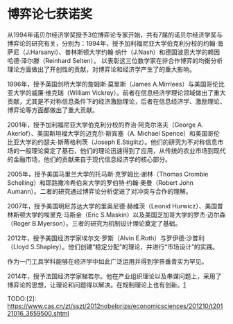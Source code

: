 # 博弈论七获诺奖

从1994年诺贝尔经济学奖授予3位博弈论专家开始，共有7届的诺贝尔经济学奖与博弈论的研究有关，分别为：1994年，授予加利福尼亚大学伯克利分校的约翰·海萨尼（J.Harsanyi）、普林斯顿大学约翰·纳什（J.Nash）和德国波恩大学的赖因哈德·泽尔滕（Reinhard Selten）。 以表彰这三位数学家在非合作博弈的均衡分析理论方面做出了开创性的贡献，对博弈论和经济学产生了的重大影响。

1996年，授予英国剑桥大学的詹姆斯·莫里斯（James A.Mirrlees）与美国哥伦比亚大学的威廉·维克瑞（William Vickrey）。前者在信息经济学理论领域做出了重大贡献，尤其是不对称信息条件下的经济激励理论，后者在信息经济学、激励理论、博弈论等方面都做出了重大贡献。

2001年，授予加利福尼亚大学伯克利分校的乔治·阿克尔洛夫（George A. Akerlof）、美国斯坦福大学的迈克尔·斯宾塞（A. Michael Spence）和美国哥伦比亚大学的约瑟夫·斯蒂格利茨（Joseph E.Stiglitz）。他们的研究为不对称信息市场的一般理论奠定了基石，他们的理论迅速得到了应用，从传统的农业市场到现代的金融市场，他们的贡献来自于现代信息经济学的核心部分。

2005年，授予美国马里兰大学的托马斯·克罗姆比·谢林（Thomas Crombie Schelling）和耶路撒冷希伯来大学的罗伯特·约翰·奥曼（Robert John Aumann）。二者的研究通过博弈论分析促进了对冲突与合作的理解。

2007年，授予美国明尼苏达大学的里奥尼德·赫维茨（Leonid Hurwicz）、美国普林斯顿大学的埃里克·马斯金（Eric S.Maskin）以及美国芝加哥大学的罗杰·迈尔森（Roger B.Myerson）。三者的研究为机制设计理论奠定了基础。

2012年，授予美国经济学家埃尔文·罗斯（Alvin E.Roth）与罗伊德·沙普利（Lloyd S.Shapley）。他们创建“稳定分配”的理论，并进行“市场设计”的实践。

作为一门工具学科能够在经济学中如此广泛运用并得到学界垂青实为罕见。

2014年，授予法国经济学家梯若尔。他在产业组织理论以及串谋问题上，采用了博弈论的思想，让理论和问题得以解决。在规制理论上也有创新。[1]




[1]: https://www.bilibili.com/read/cv11526378/
TODO:[2]: https://www.cas.cn/zt/sszt/2012nobelprize/economicsciences/201210/t20121016_3659500.shtml
